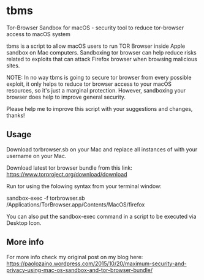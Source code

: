# tbms
Tor-Browser Sandbox for macOS - security tool to reduce tor-browser access to macOS system

tbms is a script to allow macOS users to run TOR Browser inside Apple sandbox on Mac computers.
Sandboxing tor browser can help reduce risks related to exploits that can attack Firefox browser when browsing malicious sites.

NOTE: In no way tbms is going to secure tor browser from every possible exploit, it only helps to reduce tor browser access to your macOS resources, so it's just a marginal protection. However, sandboxing your browser does help to improve general security.

Please help me to improve this script with your suggestions and changes, thanks!

## Usage

Download torbrowser.sb on your Mac and replace all instances of <your-username> with your username on your Mac.

Download latest tor browser bundle from this link: https://www.torproject.org/download/download

Run tor using the folowing syntax from your terminal window:

sandbox-exec -f torbrowser.sb /Applications/TorBrowser.app/Contents/MacOS/firefox

You can also put the sandbox-exec command in a script to be executed via Desktop Icon.

## More info
For more info check my original post on my blog here: https://paolozaino.wordpress.com/2015/10/20/maximum-security-and-privacy-using-mac-os-sandbox-and-tor-browser-bundle/

